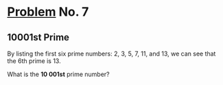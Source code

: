 # [Problem](https://projecteuler.net/problem=7) No. 7

## 10001st Prime

By listing the first six prime numbers: 2, 3, 5, 7, 11, and 13, we can see that the 6th prime is 13.

What is the **10 001st** prime number?
